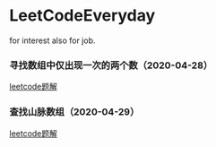 # LeetCodeEveryday
for interest also for job.

### 寻找数组中仅出现一次的两个数（2020-04-28）
[leetcode题解](https://leetcode-cn.com/problems/shu-zu-zhong-shu-zi-chu-xian-de-ci-shu-lcof/solution/can-zhao-yi-huo-jie-jue-fang-an-de-javaban-ben-by-/)

### 查找山脉数组（2020-04-29）
[leetcode题解](https://leetcode-cn.com/problems/find-in-mountain-array/solution/javashuang-bai-fen-bai-tong-guo-shi-jian-fu-za-du-/)